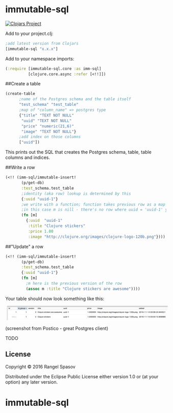 # immutable-sql

[![Clojars Project](https://img.shields.io/clojars/v/immutable-sql.svg)](https://clojars.org/immutable-sql)

Add to your project.clj:

```clj
;add latest version from Clojars
[immutable-sql "x.x.x"]
```

Add to your namespace imports:

```clj
(:require [immutable-sql.core :as imm-sql]
          [clojure.core.async :refer [<!!]])
```

##Create a table

```clj
(create-table
      ;name of the Postgres schema and the table itself
      "test_schema" "test_table"
      ;map of "column_name" => postgres type
      {"title" "TEXT NOT NULL"
       "uuid" "TEXT NOT NULL"
       "price" "numeric(21,6)"
       "image" "TEXT NOT NULL"}
      ;add index on those columns
      ["uuid"])
```
This prints out the SQL that creates the Postgres schema, table, table columns and indices.

##Write a row
```clj
(<!! (imm-sql/immutable-insert!
       (p/get-db)
       :test_schema.test_table
       ;identity (aka row) lookup is determined by this
       {:uuid "uuid-1"}
       ;we write with a function; function takes previous row as a map
       ;in this case m is nill - there's no row where uuid = 'uuid-1' yet 
       (fn [m]
         {:uuid  "uuid-1"
          :title "Clojure stickers"
          :price 1.00
          :image "http://clojure.org/images/clojure-logo-120b.png"})))
```

##"Update" a row 
```clj
(<!! (imm-sql/immutable-insert!
       (p/get-db)
       :test_schema.test_table
       {:uuid "uuid-1"}
       (fn [m]
         ;m here is the previous version of the row 
         (assoc m :title "Clojure stickers are awesome"))))
```

Your table should now look something like this:

<img src="/doc/table1.png" width="800px" hspace="5px"/>
<br>

(screenshot from Postico - great Postgres client)


TODO

## License

Copyright © 2016 Rangel Spasov

Distributed under the Eclipse Public License either version 1.0 or (at
your option) any later version.
# immutable-sql
